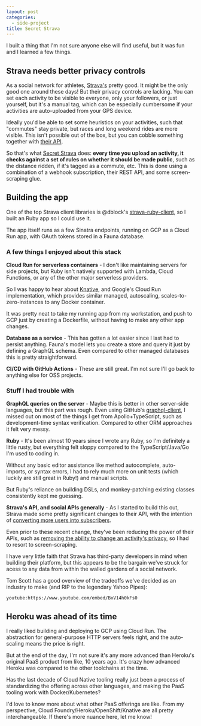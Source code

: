 ```yaml
---
layout: post
categories:
  - side-project
title: Secret Strava
---
```


I built a thing that I'm not sure anyone else will find useful, but it was fun and I learned a few things.

## Strava needs better privacy controls

As a social network for athletes, [Strava's](https://strava.com) pretty good. It might be the only good one around these days!
But their privacy controls are lacking. You can set each activity to be visible to everyone, only your followers, or just yourself, but it's a manual tag, which can be especially cumbersome if your activities are auto-uploaded from your GPS device.

Ideally you'd be able to set some heuristics on your activities, such that "commutes" stay private, but races and long weekend rides are more visible. This isn't possible out of the box, but you can cobble something together with [their API](https://developers.strava.com/).

So that's what [Secret Strava](https://github.com/mattdsteele/secret-strava) does: **every time you upload an activity, it checks against a set of rules on whether it should be made public**, such as the distance ridden, if it's tagged as a commute, etc. This is done using a combination of a webhook subscription, their REST API, and some screen-scraping glue.

## Building the app

One of the top Strava client libraries is @dblock's [strava-ruby-client](https://github.com/dblock/strava-ruby-client), so I built an Ruby app so I could use it.

The app itself runs as a few Sinatra endpoints, running on GCP as a Cloud Run app, with OAuth tokens stored in a Fauna database.

### A few things I enjoyed about this stack

**Cloud Run for serverless containers** - I don't like maintaining servers for side projects, but Ruby isn't natively supported with Lambda, Cloud Functions, or any of the other major serverless providers.

So I was happy to hear about [Knative](https://knative.dev/), and Google's Cloud Run implementation, which provides similar managed, autoscaling, scales-to-zero-instances to any Docker container.

It was pretty neat to take my running app from my workstation, and push to GCP just by creating a Dockerfile, without having to make any other app changes.

**Database as a service** - This has gotten a lot easier since I last had to persist anything. Fauna's model lets you create a store and query it just by defining a GraphQL schema. Even compared to other managed databases this is pretty straightforward.

**CI/CD with GitHub Actions** - These are still great. I'm not sure I'll go back to anything else for OSS projects.

### Stuff I had trouble with

**GraphQL queries on the server** - Maybe this is better in other server-side languages, but this part was rough. Even using GitHub's [graphql-client](https://github.com/github/graphql-client), I missed out on most of the things I get from Apollo+TypeScript, such as development-time syntax verification. Compared to other ORM approaches it felt very messy.

**Ruby** - It's been almost 10 years since I wrote any Ruby, so I'm definitely a little rusty, but everything felt sloppy compared to the TypeScript/Java/Go I'm used to coding in.

Without any basic editor assistance like method autocomplete, auto-imports, or syntax errors, I had to rely much more on unit tests (which luckily are still great in Ruby!) and manual scripts.

But Ruby's reliance on building DSLs, and monkey-patching existing classes consistently kept me guessing.

**Strava's API, and social APIs generally** - As I started to build this out, Strava made some pretty significant changes to their API, with the intention of [converting more users into subscribers](https://www.dcrainmaker.com/2020/05/strava-cuts-off-leaderboard-for-free-users-reduces-3rd-party-apps-for-all-and-more.html).

Even prior to these recent change, they've been reducing the power of their APIs, such as [removing the ability to change an activity's privacy](https://groups.google.com/d/topic/strava-api/L_zZNdgV24c/discussion), so I had to resort to screen-scraping.

I have very little faith that Strava has third-party developers in mind when building their platform, but this appears to be the bargain we've struck for acess to any data from within the walled gardens of a social network.

Tom Scott has a good overview of the tradeoffs we've decided as an industry to make (and RIP to the legendary Yahoo Pipes):

`youtube:https://www.youtube.com/embed/BxV14h0kFs0`

## Heroku was ahead of its time

I really liked building and deploying to GCP using Cloud Run. The abstraction for general-purpose HTTP servers feels right, and the auto-scaling means the price is right.

But at the end of the day, I'm not sure it's any more advanced than Heroku's original PaaS product from like, 10 years ago. It's crazy how advanced Heroku was compared to the other toolchains at the time.

Has the last decade of Cloud Native tooling really just been a process of standardizing the offering across other languages, and making the PaaS tooling work with Docker/Kubernetes?

I'd love to know more about what other PaaS offerings are like. From my perspective, Cloud Foundry/Heroku/OpenShift/Knative are all pretty interchangeable. If there's more nuance here, let me know!
